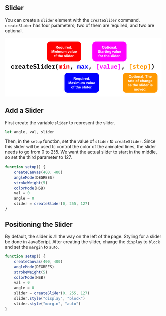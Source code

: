 ## Slider

You can create a `slider` element with the `createSlider` command. `createSlider` has four parameters; two of them are required, and two are optional.

![Create Slider](.guides/img/createSlider.png)

## Add a Slider

First create the variable `slider` to represent the slider.

```javascript
let angle, val, slider
```

Then, in the `setup` function, set the value of `slider` to `createSlider`. Since this slider will be used to control the color of the animated lines, the slider needs to go from 0 to 255. We want the actual slider to start in the middle, so set the third parameter to 127.

```javascript
function setup() {
    createCanvas(400, 400)
    angleMode(DEGREES)
    strokeWeight(5)
    colorMode(HSB)
    val = 0
    angle = 0
    slider = createSlider(0, 255, 127)
}
```

## Positioning the Slider

By default, the slider is all the way on the left of the page. Styling for a slider be done in JavaScript. After creating the slider, change the `display` to `block` and set the `margin` to `auto`.

```javascript
function setup() {
    createCanvas(400, 400)
    angleMode(DEGREES)
    strokeWeight(5)
    colorMode(HSB)
    val = 0
    angle = 0
    slider = createSlider(0, 255, 127)
    slider.style("display", "block")
    slider.style("margin", "auto")
}
```